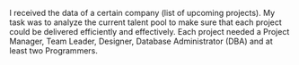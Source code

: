 I received the data of a certain company (list of upcoming projects).
My task was to analyze the current talent pool to make sure that each project could be delivered efficiently and effectively.
Each project needed a Project Manager, Team Leader, Designer, Database Administrator (DBA) and at least two Programmers.